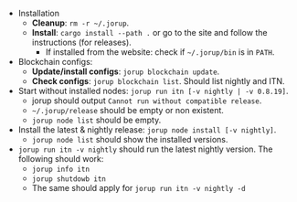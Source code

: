 - Installation
  - **Cleanup**: `rm -r ~/.jorup`.
  - **Install**: `cargo install --path .` or go to the site and follow the
    instructions (for releases).
    - If installed from the website: check if `~/.jorup/bin` is in `PATH`.
- Blockchain configs:
  - **Update/install configs**: `jorup blockchain update`.
  - **Check configs**: `jorup blockchain list`. Should list nightly and ITN.
- Start without installed nodes: `jorup run itn [-v nightly | -v 0.8.19]`.
  - jorup should output `Cannot run without compatible release`.
  - `~/.jorup/release` should be empty or non existent.
  - `jorup node list` should be empty.
- Install the latest & nightly release: `jorup node install [-v nightly]`.
  - `jorup node list` should show the installed versions.
- `jorup run itn -v nightly` should run the latest nightly version. The
  following should work: 
  - `jorup info itn`
  - `jorup shutdowb itn`
  - The same should apply for `jorup run itn -v nightly -d`
